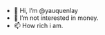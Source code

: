 - 👋 Hi, I’m @yauquenlay
- 👀 I’m not interested in money.
- 📫 How rich i am.

<!---
yauquenlay/yauquenlay is a ✨ special ✨ repository because its `README.md` (this file) appears on your GitHub profile.
You can click the Preview link to take a look at your changes.
--->
